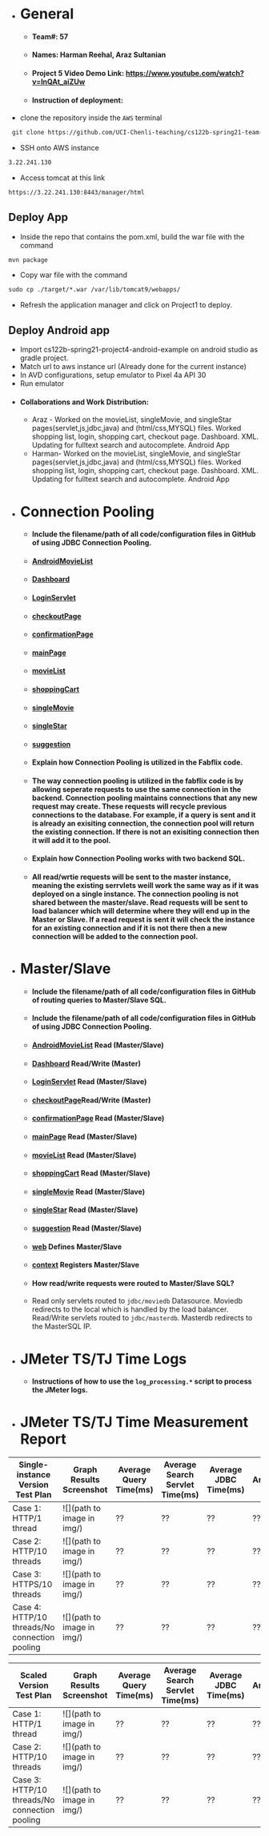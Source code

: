 - # General
    - #### Team#: 57
    
    - #### Names: Harman Reehal, Araz Sultanian
    
    - #### Project 5 Video Demo Link: https://www.youtube.com/watch?v=InQAt_aiZUw

    - #### Instruction of deployment:
* clone the repository inside the `AWS` terminal

```html
 git clone https://github.com/UCI-Chenli-teaching/cs122b-spring21-team-57.git
```

* SSH onto AWS instance

```html
3.22.241.130
```
* Access tomcat at this link
```html
https://3.22.241.130:8443/manager/html
```
## Deploy App
* Inside the repo that contains the pom.xml, build the war file with the command
```html
mvn package
```
* Copy war file with the command
```html
sudo cp ./target/*.war /var/lib/tomcat9/webapps/
```
* Refresh the application manager and click on Project1 to deploy.

## Deploy Android app
* Import cs122b-spring21-project4-android-example on android studio as gradle project.
* Match url to aws instance url (Already done for the current instance)
* In AVD configurations, setup emulator to Pixel 4a API 30
* Run emulator

 - #### Collaborations and Work Distribution:
     * Araz - Worked on the movieList, singleMovie, and singleStar pages(servlet,js,jdbc,java) and (html/css,MYSQL) files.  Worked shopping list, login, shopping cart, checkout page. Dashboard. XML. Updating for fulltext search and autocomplete. Android App
     * Harman- Worked on the movieList, singleMovie, and singleStar pages(servlet,js,jdbc,java) and (html/css,MYSQL) files. Worked shopping list, login, shopping cart, checkout page. Dashboard. XML. Updating for fulltext search and autocomplete. Android App


- # Connection Pooling
    - #### Include the filename/path of all code/configuration files in GitHub of using JDBC Connection Pooling.
    - #### [AndroidMovieList](https://github.com/UCI-Chenli-teaching/cs122b-spring21-team-57/blob/main/Fabflix/Project1/src/main/java/AndroidMovieList.java)
    - #### [Dashboard](https://github.com/UCI-Chenli-teaching/cs122b-spring21-team-57/blob/main/Fabflix/Project1/src/main/java/Dashboard.java)
    - #### [LoginServlet](https://github.com/UCI-Chenli-teaching/cs122b-spring21-team-57/blob/main/Fabflix/Project1/src/main/java/LoginServlet.java)
    - #### [checkoutPage](https://github.com/UCI-Chenli-teaching/cs122b-spring21-team-57/blob/main/Fabflix/Project1/src/main/java/checkoutPage.java)
    - #### [confirmationPage](https://github.com/UCI-Chenli-teaching/cs122b-spring21-team-57/blob/main/Fabflix/Project1/src/main/java/confirmationPage.java)
    - #### [mainPage](https://github.com/UCI-Chenli-teaching/cs122b-spring21-team-57/blob/main/Fabflix/Project1/src/main/java/mainPage.java)
    - #### [movieList](https://github.com/UCI-Chenli-teaching/cs122b-spring21-team-57/blob/main/Fabflix/Project1/src/main/java/movieList.java)
    - #### [shoppingCart](https://github.com/UCI-Chenli-teaching/cs122b-spring21-team-57/blob/main/Fabflix/Project1/src/main/java/shoppingCart.java)
    - #### [singleMovie](https://github.com/UCI-Chenli-teaching/cs122b-spring21-team-57/blob/main/Fabflix/Project1/src/main/java/singleMovie.java)
    - #### [singleStar](https://github.com/UCI-Chenli-teaching/cs122b-spring21-team-57/blob/main/Fabflix/Project1/src/main/java/singleStar.java)
    - #### [suggestion](https://github.com/UCI-Chenli-teaching/cs122b-spring21-team-57/blob/main/Fabflix/Project1/src/main/java/suggestion.java)
    
    - #### Explain how Connection Pooling is utilized in the Fabflix code.
    - #### The way connection pooling is utilized in the fabflix code is by allowing seperate requests to use the same connection in the backend. Connection pooling maintains connections that any new request may create. These requests will recycle previous connections to the database. For example, if a query is sent and it is already an exisiting connection, the connection pool will return the existing connection. If there is not an exisiting connection then it will add it to the pool.
    
    - #### Explain how Connection Pooling works with two backend SQL.
    - #### All read/wrtie requests will be sent to the master instance, meaning the existing serrvlets weill work the same way as if it was deployed on a single instance. The connection pooling is not shared between the master/slave. Read requests will be sent to load balancer which will determine where they will end up in the Master or Slave. If a read request is sent it will check the instance for an existing connection and if it is not there then a new connection will be added to the connection pool.
    

- # Master/Slave
    - #### Include the filename/path of all code/configuration files in GitHub of routing queries to Master/Slave SQL.
    - #### Include the filename/path of all code/configuration files in GitHub of using JDBC Connection Pooling.
    - #### [AndroidMovieList](https://github.com/UCI-Chenli-teaching/cs122b-spring21-team-57/blob/main/Fabflix/Project1/src/main/java/AndroidMovieList.java) Read (Master/Slave)
    - #### [Dashboard](https://github.com/UCI-Chenli-teaching/cs122b-spring21-team-57/blob/main/Fabflix/Project1/src/main/java/Dashboard.java)  Read/Write (Master)
    - #### [LoginServlet](https://github.com/UCI-Chenli-teaching/cs122b-spring21-team-57/blob/main/Fabflix/Project1/src/main/java/LoginServlet.java) Read (Master/Slave)
    - #### [checkoutPage](https://github.com/UCI-Chenli-teaching/cs122b-spring21-team-57/blob/main/Fabflix/Project1/src/main/java/checkoutPage.java)Read/Write (Master)
    - #### [confirmationPage](https://github.com/UCI-Chenli-teaching/cs122b-spring21-team-57/blob/main/Fabflix/Project1/src/main/java/confirmationPage.java) Read (Master/Slave)
    - #### [mainPage](https://github.com/UCI-Chenli-teaching/cs122b-spring21-team-57/blob/main/Fabflix/Project1/src/main/java/mainPage.java) Read (Master/Slave)
    - #### [movieList](https://github.com/UCI-Chenli-teaching/cs122b-spring21-team-57/blob/main/Fabflix/Project1/src/main/java/movieList.java) Read (Master/Slave)
    - #### [shoppingCart](https://github.com/UCI-Chenli-teaching/cs122b-spring21-team-57/blob/main/Fabflix/Project1/src/main/java/shoppingCart.java) Read (Master/Slave)
    - #### [singleMovie](https://github.com/UCI-Chenli-teaching/cs122b-spring21-team-57/blob/main/Fabflix/Project1/src/main/java/singleMovie.java) Read (Master/Slave)
    - #### [singleStar](https://github.com/UCI-Chenli-teaching/cs122b-spring21-team-57/blob/main/Fabflix/Project1/src/main/java/singleStar.java) Read (Master/Slave)
    - #### [suggestion](https://github.com/UCI-Chenli-teaching/cs122b-spring21-team-57/blob/main/Fabflix/Project1/src/main/java/suggestion.java) Read (Master/Slave)
    - #### [web](https://github.com/UCI-Chenli-teaching/cs122b-spring21-team-57/blob/main/Fabflix/Project1/web/WEB-INF/web.xml) Defines Master/Slave
    - #### [context](https://github.com/UCI-Chenli-teaching/cs122b-spring21-team-57/blob/main/Fabflix/Project1/web/META-INF/context.xml) Registers Master/Slave

    - #### How read/write requests were routed to Master/Slave SQL?
    - Read only servlets routed to `jdbc/moviedb` Datasource. Moviedb redirects to the local which is handled by the load balancer. Read/Write servlets routed to `jdbc/masterdb`. Masterdb redirects to the MasterSQL IP.
    

- # JMeter TS/TJ Time Logs
    - #### Instructions of how to use the `log_processing.*` script to process the JMeter logs.


- # JMeter TS/TJ Time Measurement Report

| **Single-instance Version Test Plan**          | **Graph Results Screenshot** | **Average Query Time(ms)** | **Average Search Servlet Time(ms)** | **Average JDBC Time(ms)** | **Analysis** |
|------------------------------------------------|------------------------------|----------------------------|-------------------------------------|---------------------------|--------------|
| Case 1: HTTP/1 thread                          | ![](path to image in img/)   | ??                         | ??                                  | ??                        | ??           |
| Case 2: HTTP/10 threads                        | ![](path to image in img/)   | ??                         | ??                                  | ??                        | ??           |
| Case 3: HTTPS/10 threads                       | ![](path to image in img/)   | ??                         | ??                                  | ??                        | ??           |
| Case 4: HTTP/10 threads/No connection pooling  | ![](path to image in img/)   | ??                         | ??                                  | ??                        | ??           |

| **Scaled Version Test Plan**                   | **Graph Results Screenshot** | **Average Query Time(ms)** | **Average Search Servlet Time(ms)** | **Average JDBC Time(ms)** | **Analysis** |
|------------------------------------------------|------------------------------|----------------------------|-------------------------------------|---------------------------|--------------|
| Case 1: HTTP/1 thread                          | ![](path to image in img/)   | ??                         | ??                                  | ??                        | ??           |
| Case 2: HTTP/10 threads                        | ![](path to image in img/)   | ??                         | ??                                  | ??                        | ??           |
| Case 3: HTTP/10 threads/No connection pooling  | ![](path to image in img/)   | ??                         | ??                                  | ??                        | ??           |
